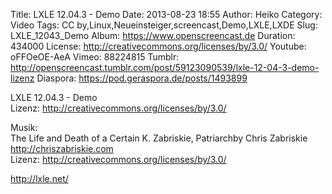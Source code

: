 Title: LXLE 12.04.3 - Demo
Date: 2013-08-23 18:55
Author: Heiko
Category: Video
Tags: CC by,Linux,Neueinsteiger,screencast,Demo,LXLE,LXDE
Slug: LXLE_12043_Demo
Album: https://www.openscreencast.de
Duration: 434000
License: http://creativecommons.org/licenses/by/3.0/
Youtube: oFFOeOE-AeA
Vimeo: 88224815
Tumblr: http://openscreencast.tumblr.com/post/59123090539/lxle-12-04-3-demo-lizenz
Diaspora: https://pod.geraspora.de/posts/1493899

LXLE 12.04.3 - Demo  
Lizenz: <http://creativecommons.org/licenses/by/3.0/>  
  
Musik:  
The Life and Death of a Certain K. Zabriskie, Patriarchby Chris Zabriskie
<http://chriszabriskie.com>  
Lizenz: <http://creativecommons.org/licenses/by/3.0/>  
  
<http://lxle.net/>

